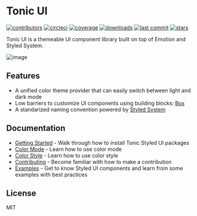 # Tonic UI

[![contributors](https://img.shields.io/github/contributors/trendmicro-frontend/tonic-ui)](https://img.shields.io/github/contributors/trendmicro-frontend/tonic-ui)
[![circleci](https://circleci.com/gh/trendmicro-frontend/tonic-ui.svg?style=svg)](https://circleci.com/gh/trendmicro-frontend/tonic-ui)
[![coverage](https://coveralls.io/repos/github/trendmicro-frontend/tonic-ui/badge.svg)](https://coveralls.io/repos/github/trendmicro-frontend/tonic-ui/badge.svg)
[![downloads](https://img.shields.io/npm/dm/@trendmicro/react-styled-ui.svg?style=flat)](https://img.shields.io/npm/dm/@trendmicro/react-styled-ui.svg?style=flat)
[![last commit](https://badgen.net/github/last-commit/trendmicro-frontend/tonic-ui)](https://badgen.net/github/last-commit/trendmicro-frontend/tonic-ui)
[![stars](https://badgen.net/github/stars/trendmicro-frontend/tonic-ui)](https://badgen.net/github/stars/trendmicro-frontend/tonic-ui)

Tonic UI is a themeable UI component library built on top of Emotion and Styled System.

![image](https://user-images.githubusercontent.com/447801/82400545-254a1d80-9a8a-11ea-8ced-d5c22beedc99.png)

## Features

* A unified color theme provider that can easily switch between light and dark mode
* Low barriers to customize UI components using building blocks: [Box](https://trendmicro-frontend.github.io/tonic-ui/react/latest/box)
* A standarized naming convention powered by [Styled System](https://styled-system.com/)

## Documentation

* [Getting Started](https://trendmicro-frontend.github.io/tonic-ui/react/latest/getting-started) - Walk through how to install Tonic Styled UI packages
* [Color Mode](https://trendmicro-frontend.github.io/tonic-ui/react/latest/color-mode) - Learn how to use color mode
* [Color Style](https://trendmicro-frontend.github.io/tonic-ui/react/latest/color-style) - Learn how to use color style
* [Contributing](https://trendmicro-frontend.github.io/tonic-ui/react/latest/contributing) - Become familiar with how to make a contribution
* [Examples](https://trendmicro-frontend.github.io/tonic-ui/) - Get to know Styled UI components and learn from some examples with best practices

## License

MIT

